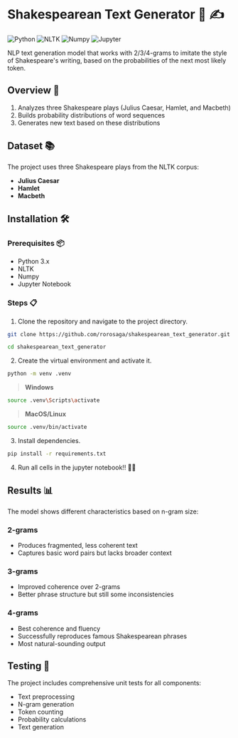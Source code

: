 # Shakespearean Text Generator 📝 ✍️

<p>
    <img alt="Python" src="https://img.shields.io/badge/Python-3776AB?style=for-the-badge&logo=python&logoColor=yellow" />
    <img alt="NLTK" src="https://img.shields.io/badge/NLTK-154F5B?style=for-the-badge&logo=python&logoColor=white" />
    <img alt="Numpy" src="https://img.shields.io/badge/Numpy-777BB4?style=for-the-badge&logo=numpy&logoColor=white" />
    <img alt="Jupyter" src="https://img.shields.io/badge/Jupyter-F37626.svg?&style=for-the-badge&logo=Jupyter&logoColor=white" />
   
</p>


NLP text generation model that works with 2/3/4-grams to imitate the style of Shakespeare's writing, based on the probabilities of the next most likely token.

## Overview 🌠

1. Analyzes three Shakespeare plays (Julius Caesar, Hamlet, and Macbeth)
2. Builds probability distributions of word sequences
3. Generates new text based on these distributions

## Dataset 📚

The project uses three Shakespeare plays from the NLTK corpus:
- **Julius Caesar**
- **Hamlet**
- **Macbeth**

## Installation 🛠️

### Prerequisites 📦

- Python 3.x
- NLTK
- Numpy
- Jupyter Notebook

### Steps 📋

1. Clone the repository and navigate to the project directory.

```bash
git clone https://github.com/rorosaga/shakespearean_text_generator.git
```
```bash
cd shakespearean_text_generator
```

2. Create the virtual environment and activate it.

```bash
python -m venv .venv
```
> **Windows**
```bash
source .venv\Scripts\activate
```
> **MacOS/Linux**
```bash
source .venv/bin/activate
```


3. Install dependencies.

```bash
pip install -r requirements.txt
```

4. Run all cells in the jupyter notebook!! 🏃‍➡️

## Results 📊

The model shows different characteristics based on n-gram size:

### 2-grams
- Produces fragmented, less coherent text
- Captures basic word pairs but lacks broader context

### 3-grams
- Improved coherence over 2-grams
- Better phrase structure but still some inconsistencies

### 4-grams
- Best coherence and fluency
- Successfully reproduces famous Shakespearean phrases
- Most natural-sounding output

## Testing 🧪

The project includes comprehensive unit tests for all components:
- Text preprocessing
- N-gram generation
- Token counting
- Probability calculations
- Text generation



